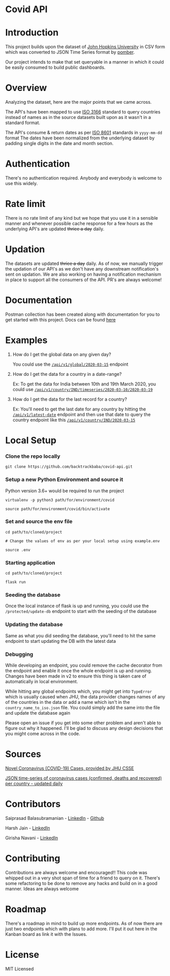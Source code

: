 # Covid API

# Introduction
This project builds upon the dataset of [John Hopkins University](https://github.com/CSSEGISandData/COVID-19) in CSV form which was converted to JSON Time Series format by [pomber](https://github.com/pomber/covid19).

Our project intends to make that set queryable in a manner in which it could be easily consumed to build public dashboards. 

# Overview
Analyzing the dataset, here are the major points that we came across.

The API's have been mapped to use [ISO 3166](https://en.wikipedia.org/wiki/ISO_3166) standard to query countries instead of names as in the source datasets built upon as it wasn't in a standard format.

The API's consume & return dates as per [ISO 8601](https://en.wikipedia.org/wiki/ISO_8601) standards in `yyyy-mm-dd` format  The dates have been normalized from the underlying dataset by padding single digits in the date and month section.

# Authentication
There's no authentication required. Anybody and everybody is welcome to use this widely.

# Rate limit
There is no rate limit of any kind but we hope that you use it in a sensible manner and whenever possible cache response for a few hours as the underlying API's are updated ~~thrice a day~~ daily.

# Updation
The datasets are updated ~~thrice a day~~ daily. As of now, we manually trigger the updation of our API's as we don't have any downstream notification's sent on updation. We are also working on having a notification mechanism in place to support all the consumers of the API. PR's are always welcome!

# Documentation
Postman collection has been created along with documentation for you to get started with this project. Docs can be found [here](https://documenter.getpostman.com/view/2568274/SzS8rjbe?version=latest)


# Examples

1) How do I get the global data on any given day?
    
   You could use the [`/api/v1/global/2020-03-15`](https://covidapi.info/api/v1/global/2020-03-15) endpoint

2) How do I get the data for a country in a date-range?

    Ex: To get the data for India between 10th and 19th March 2020, you could use [`/api/v1/country/IND/timeseries/2020-03-10/2020-03-19`](https://covidapi.info/api/v1/country/IND/timeseries/2020-03-10/2020-03-19)

3) How do I get the data for the last record for a country?
    
    Ex: You'll need to get the last date for any country by hitting the [`/api/v1/latest-date`](https://covidapi.info/api/v1/latest-date) endpoint and then use that date to query the country endpoint like this [`/api/v1/country/IND/2020-03-15`](https://covidapi.info/api/v1/country/IND/2020-03-15) 

# Local Setup

### Clone the repo locally
`git clone https://github.com/backtrackbaba/covid-api.git`

### Setup a new Python Environment and source it

Python version 3.6+ would be required to run the project
```
virtualenv -p python3 path/for/environment/covid

source path/for/environment/covid/bin/activate
```

### Set and source the env file
```
cd path/to/cloned/project

# Change the values of env as per your local setup using example.env

source .env
```

### Starting application
```
cd path/to/cloned/project

flask run
```

### Seeding the database
Once the local instance of flask is up and running, you could use the `/protected/update-db` endpoint to start with the seeding of the database

### Updating the database
Same as what you did seeding the database, you'll need to hit the same endpoint to start updating the DB with the latest data

### Debugging

While developing an endpoint, you could remove the cache decorator from the endpoint and enable it once the whole endpoint is up and running. Changes have been made in v2 to ensure this thing is taken care of automatically in local environment.

While hitting any global endpoints which, you might get into `TypeError` which is usually caused when JHU, the data provider changes names of any of the countries in the data or add a name which isn't in the `country_name_to_iso.json` file. You could simply add the same into the file and update the database again


Please open an issue if you get into some other problem and aren't able to figure out why it happened. I'll be glad to discuss any design decisions that you might come across in the code.

# Sources

[Novel Coronavirus (COVID-19) Cases, provided by JHU CSSE](https://github.com/CSSEGISandData/COVID-19)

[JSON time-series of coronavirus cases (confirmed, deaths and recovered) per country - updated daily ](https://github.com/pomber/covid19)

# Contributors

Saiprasad Balasubramanian - [LinkedIn](https://www.linkedin.com/in/saiprasadbala/) - [Github](https://github.com/backtrackbaba)

Harsh Jain - [LinkedIn](https://www.linkedin.com/in/hrkj-18/)

Girisha Navani - [LinkedIn](https://www.linkedin.com/in/girisha-navani-87065215b/)

# Contributing
Contributions are always welcome and encouraged!! This code was whipped out in a very shot span of time for a friend to query on it. There's some refactoring to be done to remove any hacks and build on in a good manner. Ideas are always welcome  

# Roadmap
There's a roadmap in mind to build up more endpoints. As of now there are just two endpoints which with plans to add more. I'll put it out here in the Kanban board as link it with the Issues.

# License
MIT Licensed


